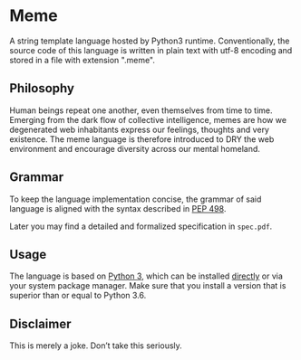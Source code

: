 # Meme

A string template language hosted by Python3 runtime. Conventionally, the source code of this language is written in plain text with utf-8 encoding and stored in a file with extension ".meme".

## Philosophy

Human beings repeat one another, even themselves from time to time. Emerging from the dark flow of collective intelligence, memes are how we degenerated web inhabitants express our feelings, thoughts and very existence. The meme language is therefore introduced to DRY the web environment and encourage diversity across our mental homeland.

## Grammar

To keep the language implementation concise, the grammar of said language is aligned with the syntax described in [PEP 498](https://www.python.org/dev/peps/pep-0498/). 

Later you may find a detailed and formalized specification in `spec.pdf`.

## Usage

The language is based on [Python 3](https://www.python.org/), which can be installed [directly](https://www.python.org/downloads/) or via your system package manager. Make sure that you install a version that is superior than or equal to Python 3.6.

## Disclaimer

This is merely a joke. Don’t take this seriously.
